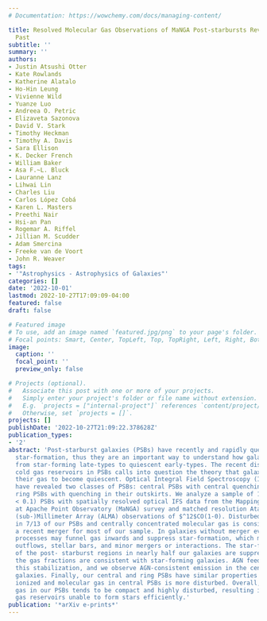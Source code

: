```yaml
---
# Documentation: https://wowchemy.com/docs/managing-content/

title: Resolved Molecular Gas Observations of MaNGA Post-starbursts Reveal a Tumultuous
  Past
subtitle: ''
summary: ''
authors:
- Justin Atsushi Otter
- Kate Rowlands
- Katherine Alatalo
- Ho-Hin Leung
- Vivienne Wild
- Yuanze Luo
- Andreea O. Petric
- Elizaveta Sazonova
- David V. Stark
- Timothy Heckman
- Timothy A. Davis
- Sara Ellison
- K. Decker French
- William Baker
- Asa F.~L. Bluck
- Lauranne Lanz
- Lihwai Lin
- Charles Liu
- Carlos López Cobá
- Karen L. Masters
- Preethi Nair
- Hsi-an Pan
- Rogemar A. Riffel
- Jillian M. Scudder
- Adam Smercina
- Freeke van de Voort
- John R. Weaver
tags:
- '"Astrophysics - Astrophysics of Galaxies"'
categories: []
date: '2022-10-01'
lastmod: 2022-10-27T17:09:09-04:00
featured: false
draft: false

# Featured image
# To use, add an image named `featured.jpg/png` to your page's folder.
# Focal points: Smart, Center, TopLeft, Top, TopRight, Left, Right, BottomLeft, Bottom, BottomRight.
image:
  caption: ''
  focal_point: ''
  preview_only: false

# Projects (optional).
#   Associate this post with one or more of your projects.
#   Simply enter your project's folder or file name without extension.
#   E.g. `projects = ["internal-project"]` references `content/project/deep-learning/index.md`.
#   Otherwise, set `projects = []`.
projects: []
publishDate: '2022-10-27T21:09:22.378628Z'
publication_types:
- '2'
abstract: 'Post-starburst galaxies (PSBs) have recently and rapidly quenched their
  star-formation, thus they are an important way to understand how galaxies transition
  from star-forming late-types to quiescent early-types. The recent discovery of large
  cold gas reservoirs in PSBs calls into question the theory that galaxies must lose
  their gas to become quiescent. Optical Integral Field Spectroscopy (IFS) surveys
  have revealed two classes of PSBs: central PSBs with central quenching regions and
  ring PSBs with quenching in their outskirts. We analyze a sample of 13 nearby (z
  < 0.1) PSBs with spatially resolved optical IFS data from the Mapping Nearby Galaxies
  at Apache Point Observatory (MaNGA) survey and matched resolution Atacama Large
  (sub-)Millimeter Array (ALMA) observations of $^12$CO(1-0). Disturbed stellar kinematics
  in 7/13 of our PSBs and centrally concentrated molecular gas is consistent with
  a recent merger for most of our sample. In galaxies without merger evidence, alternate
  processes may funnel gas inwards and suppress star-formation, which may include
  outflows, stellar bars, and minor mergers or interactions. The star-formation efficiencies
  of the post- starburst regions in nearly half our galaxies are suppressed while
  the gas fractions are consistent with star-forming galaxies. AGN feedback may drive
  this stabilization, and we observe AGN-consistent emission in the centers of 5/13
  galaxies. Finally, our central and ring PSBs have similar properties except the
  ionized and molecular gas in central PSBs is more disturbed. Overall, the molecular
  gas in our PSBs tends to be compact and highly disturbed, resulting in concentrated
  gas reservoirs unable to form stars efficiently.'
publication: '*arXiv e-prints*'
---
```

